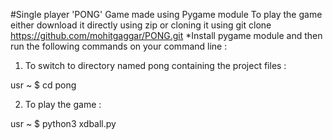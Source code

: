 #Single player 'PONG' Game made using Pygame module
To play the game either download it directly using zip or cloning it using git clone https://github.com/mohitgaggar/PONG.git 
*Install pygame module and then run the following commands on your command line :

1) To switch to directory named pong containing the project files :

usr ~ $ cd pong

2) To play the game :

usr ~ $ python3 xdball.py

